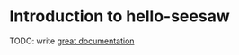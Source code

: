 # Introduction to hello-seesaw

TODO: write [great documentation](http://jacobian.org/writing/what-to-write/)
